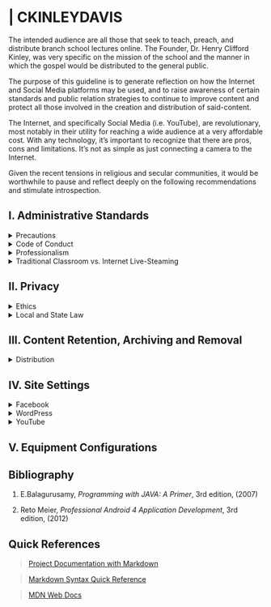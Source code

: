 # | CKINLEYDAVIS

The intended audience are all those that seek to teach, preach, and distribute branch school lectures online. The Founder, Dr. Henry Clifford Kinley, was very specific on the mission of the school and the manner in which the gospel would be distributed to the general public. 

The purpose of this guideline is to generate reflection on how the Internet and Social Media platforms may be used, and to raise awareness of certain standards and public relation strategies to continue to improve content and protect all those involved in the creation and distribution of said-content.
 
The Internet, and specifically Social Media (i.e. YouTube), are revolutionary, most notably in their utility for reaching a wide audience at a very affordable cost. With any technology, it’s important to recognize that there are pros, cons and limitations. It’s not as simple as just connecting a camera to the Internet. 

Given the recent tensions in religious and secular communities, it would be worthwhile to pause and reflect deeply on the following recommendations and stimulate introspection.

## I. Administrative Standards
<details>
<summary>Precautions</summary>

<ol start="1">
  <li><p><b><i>What necessary precautions need to be considered when providing credible research material online while teaching or preaching the Gospel of Yahshua the Messiah?</i></b></p>
  
   <p style="text-align:center"><iframe width="460" height="215" src="https://www.youtube.com/embed/tdcmjPR7Ntw" title="YouTube video player" frameborder="0" allow="accelerometer; autoplay; clipboard-write; encrypted-media; gyroscope; picture-in-picture" allowfullscreen></iframe></p>
  </li>

  <li><p><b><i>What valid concerns and criticisms have members made and what has been done to address those concerns?</i></b></p>

  <p>There are many serious considerations that should be weighed when publishing content online. Failing to fully enumerate and provide guidance and clarity will foster mistrust and suspicion of malintent.</p>  
  
  <p>Many unique challenges and considerations may not be readily apparent in the traditional classroom model. The following survey will help to shed some light on such challenges in regards to online classroom instruction.</p>
  
   <p style="text-align:center;color:maroon;background-color:yellow"><b><i>(Add Survey and Link to Results Here)</i></b></p>
  </li>

  <li><p><b><i>What is the impact and known/unknown public perception of the current publication of lectures and other materials online?</i></b></p>
  
  <p style="text-align:center"><iframe width="460" height="215" src="https://www.youtube.com/embed/Ud2sgpVs_SE" title="YouTube video player" frameborder="0" allow="accelerometer; autoplay; clipboard-write; encrypted-media; gyroscope; picture-in-picture" allowfullscreen></iframe></p>
  </li>
</ol>
</details>

<details>
<summary>Code of Conduct</summary>

</details>
   
<details>
<summary>Professionalism</summary>

<p>Any organization or brand (profit or non-profit) must think very carefully about how it chooses to use social media. Inappropriate or careless usage can severely damage the image of an organization. A brand needs to be cohesive, coherent, consistent, and harmonized across all of its online platforms. In the spirit, we should desire the same as the gospel is preached in every class and in a consistent manner that conforms with the founder’s example.</p>

<ol start="1">
 <li>Are the lack of standards by many classes in using the Internet for distribution a fair critique from headquarters?</li>
 
 <li>Would Dr. Kinley be pleased to see lectures being given by ministers in baseball caps, basketball jerseys, shorts, hoodies, street clothes, etc.?</li>

 <li>Is it appropriate to broadcast “workshops,” “home sessions,” and cottage meetings on the Internet?</li>

 <li>Zoom is clearly a great informal meeting platform that has served us well during the pandemic; however, is it appropriate to broadcast it live to an external audience on the open Internet, given the numerous quality issues with sound, confusion in speaker handoffs, bandwidth problems, dropped audio, entry and exit tones, chat notifications, etc?</li>

 <li>Should chat functions be enabled in a live lecture that allow attendees to comment in real-time on the lecture or dispute the speaker or even argue with one another?</li>

 <li>A restatement here but a general theme in multiple categories; are all topics appropriate for open distribution via the Internet, given the potential for offensiveness of some subjects and / or the possibility for misinterpretation? For example, being perceived as hate speech, discriminatory or racist?</li>

 <li>Should there be guidelines that recommend avoiding potentially inflammatory subjects in an online forum? Example: calling the Pope of Rome the Devil or head of the mystery of iniquity on earth?</li>

 <li>Would it be advisable to post a disclaimer statement at the front of a video online stating that the statements made by the speakers do not necessarily reflect the views of the institute or the administrators of the site?</li>
</ol>

</details>

<details>
<summary>Traditional Classroom vs. Internet Live-Steaming</summary>

<p>
<b>Contrasts:</b>
    <ul>
     <li>Inability to know who is present.</li>
     <li>Inability to read the audience’s comprehension of the material and adjust accordingly.</li>
     <li>Inability to easily ask clarifying questions of speakers after the lecture.</li>
     <li>Inability to adapt the topic to audience at hand.</li>
    </ul>
</p>

<p>
    <ol start="1">
     <li>Would it be more appropriate that public lectures broadcast on the “open Internet” only cover very basic topics?</li>
     <li>In a traditional classroom, we would always give a “first-time lecture” if a first-time visitor was present. If a lecture is streamed live, for all to see, shouldn’t it also conform to the same format, as it must be assumed that there are first-time visitors either viewing live or watching the replay at a later date?</li>
     <li>Would Dr. Kinley be pleased that ministers openly criticize headquarters and discuss internal doctrinal wars and divisions online for the whole world to see? To the point of even attacking individuals by name in lectures? (See Appendix Exhibit A)</li>
     <li>Are some topics too inflammatory or inappropriate for open Internet lectures?</li>
     <li>How are we showing sensitivity for members with differing levels of liberty to speak on certain topics in an extremely public setting or on social media? For example, government employees, police officers, teachers, and others who have responsibilities not to appear biased against classes, religions, cultures, etc.?</li>
     <li>Further, many corporations have enforceable social media policies to ensure prevention of hostile work environments by prohibiting their employees from speaking negatively of protected classes (race, religion, creed, etc) online.  Could we place the employment of these members at risk by livestreaming classes with content that could appear to (or even materially) violate these policies? (see Appendix Exhibit B)</li>
     <li>Dr. Kinley was very particular about who was called on the floor and adamant that it was reserved only for skilled ministers. Does the broad departure from this practice, especially on the Internet, create unintended risks for the school when ‘laity’ (as the founder would say) attempt to tackle complex subjects that might be misconstrued as offensive, anti-semitic, or even hate speech?</li>
    </ol>
</p>

<i>Given these shortcomings:</i>
</details>

## II. Privacy
<details>
<summary>Ethics</summary>

<ol start="1">
  <li>Each school must have written policies that clearly articulate how personal information is published on the internet (i.e. decision to publish, length of time, process members may go through the withdraw consent).</li>

  <li>Members must give their consent via written permission to use their name, image and other personal identifying information (PII) when publishing any content to the internet (i.e. private or publicly). (See Appendix Exhibit C.)</li>

  <li>Each branch must prominently disclose to all members and visitors that recording is in progress, that a lecture is being broadcast to the internet or other social media platform, and where this information may be found in the future.</li>

  <li>Each branch need to make it clear that minors' name, image or other PII WILL NOT be published on the internet or intranet.</li>
</ol>
</details>

<details>
<summary>Local and State Law</summary>

<ol start="1">
  <li>Each school must thoroughly investigated and keep up-to-date with applicable local and state laws related to recording of individuals and publication of personal data online.</li>
</ol>
</details>

## III. Content Retention, Archiving and Removal
<details>
<summary>Distribution</summary>

<ol start="1">
  <li>Is the distribution of each and every lecture or series of lectures on the "open internet" absolutely critical to preaching the Gospel of Yahshua the Messiah throughout the world?</li>
</ol>
</details>

## IV. Site Settings

<details>
<summary>Facebook</summary>

</details>

<details>
<summary>WordPress</summary>

</details>

<details>
<summary>YouTube</summary>

</details>

## V. Equipment Configurations

## Bibliography

<ol>
    <li>
        <p>E.Balagurusamy, <cite>Programming with JAVA: A Primer</cite>, 3rd edition, (2007)</p>
    </li>
    <li>
        <p>Reto Meier, <cite>Professional Android 4 Application Development</cite>, 3rd edition, (2012)</p>
    </li>
</ol>

## Quick References

> [Project Documentation with Markdown](https://www.mkdocs.org)

> [Markdown Syntax Quick Reference](https://www.markdownguide.org/cheat-sheet)

> [MDN Web Docs](https://developer.mozilla.org/en-US/)
